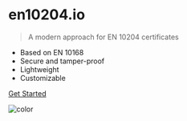 

# **en10204.io**

> A modern approach for EN 10204 certificates

- Based on EN 10168
- Secure and tamper-proof
- Lightweight
- Customizable

[Get Started](mill_certificates)

![color](#FFFFFF)